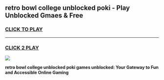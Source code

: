 
## retro bowl college unblocked poki - Play Unblocked Gmaes & Free
<h3>
<a href="https://news.freeplayer.one?title=retro_bowl_college_unblocked_poki&ref=23F">CLICK TO PLAY</a></h3>
<hr>

<h3>
<a href="https://news.freeplayer.one?title=retro_bowl_college_unblocked_poki&ref=23F">CLICK 2 PLAY</a>
  
</h3>

<a href="https://news.freeplayer.one?title=retro_bowl_college_unblocked_poki&ref=23F/"><img src="https://clearcache.store/games.png"></a>


**retro bowl college unblocked poki games unblocked: Your Gateway to Fun and Accessible Online Gaming**
